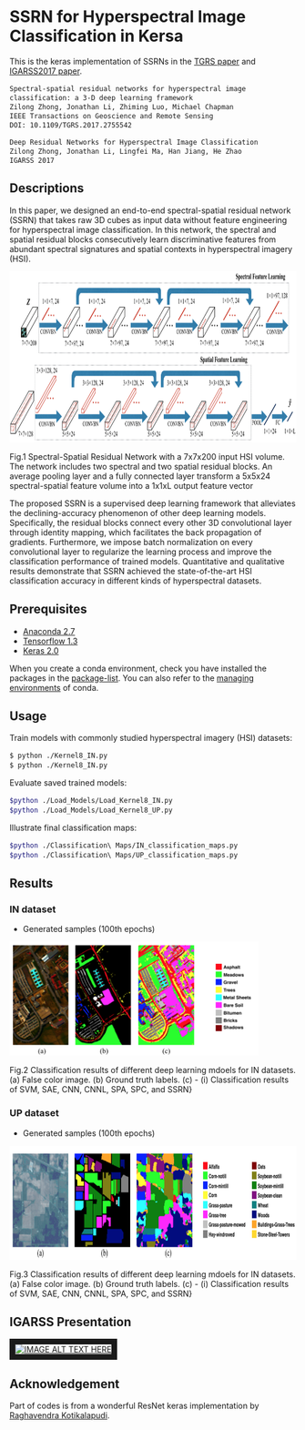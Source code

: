 # SSRN for Hyperspectral Image Classification in Kersa

This is the keras implementation of SSRNs in the [TGRS paper](http://ieeexplore.ieee.org/document/8061020/) and [IGARSS2017 paper](https://www.researchgate.net/publication/320145356_Deep_Residual_Networks_for_Hyperspectral_Image_Classification).
<br/>

```jason
Spectral-spatial residual networks for hyperspectral image classification: a 3-D deep learning framework
Zilong Zhong, Jonathan Li, Zhiming Luo, Michael Chapman
IEEE Transactions on Geoscience and Remote Sensing
DOI: 10.1109/TGRS.2017.2755542
```

```jason
Deep Residual Networks for Hyperspectral Image Classification
Zilong Zhong, Jonathan Li, Lingfei Ma, Han Jiang, He Zhao
IGARSS 2017
```

## Descriptions
In this paper, we designed an end-to-end spectral-spatial residual network (SSRN) that takes raw 3D cubes as input data without feature engineering for hyperspectral image classification. In this network, the spectral and spatial residual blocks consecutively learn discriminative features from abundant spectral signatures and spatial contexts in hyperspectral imagery (HSI).

<img src="figure/fig1.png" height="300"/>

Fig.1  Spectral-Spatial Residual Network with a 7x7x200 input HSI volume. The network includes two spectral and two spatial residual blocks. An average pooling layer and a fully connected layer transform a 5x5x24 spectral-spatial feature volume into a 1x1xL output feature vector

The proposed SSRN is a supervised deep learning framework that alleviates the declining-accuracy phenomenon of other deep learning models. Specifically, the residual blocks connect every other 3D convolutional layer through identity mapping, which facilitates the back propagation of gradients. Furthermore, we impose batch normalization on every convolutional layer to regularize the learning process and improve the classification performance of trained models. Quantitative and qualitative results demonstrate that SSRN achieved the state-of-the-art HSI classification accuracy in different kinds of hyperspectral datasets.


## Prerequisites

- [Anaconda 2.7](https://www.anaconda.com/download/#linux)
- [Tensorflow 1.3](https://github.com/tensorflow/tensorflow/tree/r1.3)
- [Keras 2.0](https://github.com/fchollet/keras)

When you create a conda environment, check you have installed the packages in the [package-list](https://github.com/zilongzhong/SSRN/blob/master/package-list.txt). You can also refer to the [managing environments](https://conda.io/docs/user-guide/tasks/manage-environments.html) of conda.


## Usage

Train models with commonly studied hyperspectral imagery (HSI) datasets:
```bash
$ python ./Kernel8_IN.py
$ python ./Kernel8_IN.py

```
Evaluate saved trained models:
```bash
$python ./Load_Models/Load_Kernel8_IN.py
$python ./Load_Models/Load_Kernel8_UP.py
```
Illustrate final classification maps:
```bash
$python ./Classification\ Maps/IN_classification_maps.py
$python ./Classification\ Maps/UP_classification_maps.py
```

## Results

### IN dataset

* Generated samples (100th epochs)

<img src="figure/fig2.png" height="200"/>

Fig.2  Classification results of different deep learning mdoels for IN datasets. (a) False color image. (b) Ground truth labels. (c) - (i) Classification results of SVM, SAE, CNN, CNNL, SPA, SPC, and SSRN}

### UP dataset

* Generated samples (100th epochs)

<img src="figure/fig3.png" height="200"/>

Fig.3  Classification results of different deep learning mdoels for IN datasets. (a) False color image. (b) Ground truth labels. (c) - (i) Classification results of SVM, SAE, CNN, CNNL, SPA, SPC, and SSRN}

## IGARSS Presentation

<a href="https://www.youtube.com/watch?v=Od1DQESmbFg&t=0s" target="_blank"><img src="https://i.ytimg.com/vi/Od1DQESmbFg/maxresdefault.jpg"
alt="IMAGE ALT TEXT HERE" width="240" height="180" border="10" /></a>

## Acknowledgement

Part of codes is from a wonderful ResNet keras implementation by [Raghavendra Kotikalapudi](https://github.com/raghakot/keras-resnet).
